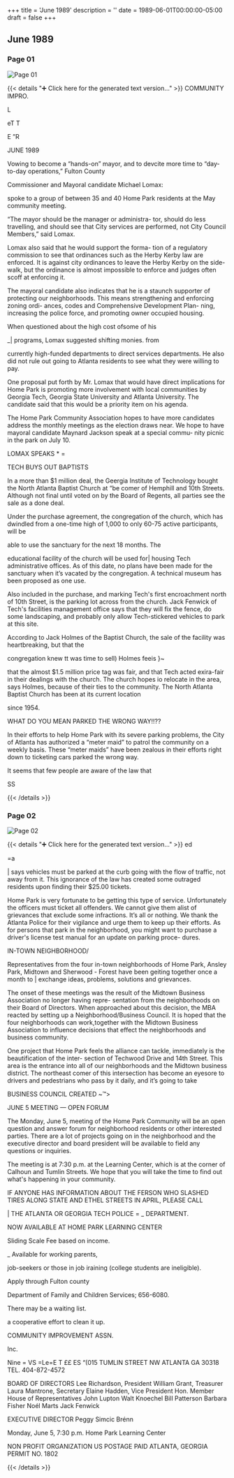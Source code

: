 +++
title = 'June 1989'
description = ''
date = 1989-06-01T00:00:00-05:00
draft = false
+++

## June 1989


### Page 01

![Page 01](/1989-06_01.jpg)

{{< details "➕ Click here for the generated text version..." >}}
COMMUNITY IMPRO.

L

eT T

E ”R

JUNE 1989

Vowing to become a “hands-on” mayor, and to devcite
more time to “day-to-day operations,” Fulton County

Commissioner and Mayoral candidate Michael Lomax:

spoke to a group of between 35 and 40 Home Park
residents at the May community meeting.

“The mayor should be the manager or administra-
tor, should do less travelling, and should see that City
services are performed, not City Council Members,”
said Lomax.

Lomax also said that he would support the forma-
tion of a regulatory commission to see that ordinances
such as the Herby Kerby law are enforced. It is against
city ordinances to leave the Herby Kerby on the side-
walk, but the ordinance is almost impossible to enforce
and judges often scoff at enforcing it.

The mayoral candidate also indicates that he is a
staunch supporter of protecting our neighborhoods.
This means strengthening and enforcing zoning ordi-
ances, codes and Comprehensive Development Plan-
ning, increasing the police force, and promoting owner
occupied housing.

When questioned about the high cost ofsome of his

_| programs, Lomax suggested shifting monies. from

currently high-funded departments to direct services
departments. He also did not rule out going to Atlanta
residents to see what they were willing to pay.

One proposal put forth by Mr. Lomax that would
have direct implications for Home Park is promoting
more involvement with local communities by Georgia
Tech, Georgia State University and Atlanta University.
The candidate said that this would be a priority item on
his agenda.

The Home Park Community Association hopes to
have more candidates address the monthly meetings
as the election draws near. We hope to have mayoral
candidate Maynard Jackson speak at a special commu-
nity picnic in the park on July 10.

LOMAX SPEAKS * =

TECH BUYS OUT BAPTISTS

In a more than $1 million deal, the Geergia Institute of
Technology bought the North Atlanta Baptist Church at
“be comer of Hemphill and 10th Streets. Although not
final until voted on by the Board of Regents, all parties
see the sale as a done deal.

Under the purchase agreement, the congregation
of the church, which has dwindled from a one-time
high of 1,000 to only 60-75 active participants, will be

able to use the sanctuary for the next 18 months. The

educational facility of the church will be used for|
housing Tech administrative offices. As of this date, no
plans have been made for the sanctuary when it’s
vacated by the congregation. A technical museum has
been proposed as one use.

Also included in the purchase, and marking Tech's
first encroachment north of 10th Street, is the parking
lot across from the church. Jack Fenwick of Tech's
facilities management office says that they will fix the
fence, do some landscaping, and probably only allow
Tech-stickered vehicles to park at this site.

According to Jack Holmes of the Baptist Church, the
sale of the facility was heartbreaking, but that the

congregation knew tt was time to sell) Holmes feeis }~

that the almost $1.5 million price tag was fair, and that
Tech acted exira-fair in their dealings with the church.
The church hopes io relocate in the area, says Holmes,
because of their ties to the community. The North
Atlanta Baptist Church has been at its current location

since 1954.

WHAT DO YOU MEAN PARKED THE
WRONG WAY!!??

In their efforts to help Home Park with its severe
parking problems, the City of Atlanta has authorized a
“meter maid” to patrol the community on a weekly
basis. These “meter maids” have been zealous in their
efforts right down to ticketing cars parked the wrong
way.

It seems that few people are aware of the law that

SS

{{< /details >}}




### Page 02

![Page 02](/1989-06_02.jpg)

{{< details "➕ Click here for the generated text version..." >}}
ed

=a

| says vehicles must be parked at the curb going with the
flow of traffic, not away from it. This ignorance of the
law has created some outraged residents upon finding
their $25.00 tickets.

Home Park is very fortunate to be getting this type
of service. Unfortunately the officers must ticket all
offenders. We cannot give them alist of grievances that
exclude some infractions. It’s all or nothing. We thank
the Atlanta Police for their vigilance and urge them to
keep up their efforts. As for persons that park in the
neighborhood, you might want to purchase a driver's
license test manual for an update on parking proce-
dures.

IN-TOWN NEIGHBORHOOD/

Representatives from the four in-town neighborhoods
of Home Park, Ansley Park, Midtown and Sherwood -
Forest have been geiting together once a month to |
exchange ideas, problems, solutions and grievances.

The onset of these meetings was the result of the
Midtown Business Association no longer having repre-
sentation from the neighborhoods on their Board of
Directors. When approached about this decision, the
MBA reacted by setting up a Neighborhood/Business
Council. It is hoped that the four neighborhoods can
work,together with the Midtown Business Association
to influence decisions that effect the neighborhoods
and business community.

One project that Home Park feels the alliance can
tackle, immediately is the beautification of the inter-
section of Techwood Drive and 14th Street. This area
is the entrance into all of our neighborhoods and the
Midtown business district. The northeast comer of this
intersection has become an eyesore to drivers and
pedestrians who pass by it daily, and it’s going to take

BUSINESS COUNCIL CREATED ~™>

JUNE 5 MEETING — OPEN FORUM

The Monday, June 5, meeting of the Home Park
Community will be an open question and answer
forum for neighborhood residents or other interested
parties. There are a lot of projects going on in the
neighborhood and the executive director and board
president will be available to field any questions or
inquiries.

The meeting is at 7:30 p.m. at the Learning Center,
which is at the corner of Calhoun and Tumlin Streets.
We hope that you will take the time to find out what's
happening in your community.

IF ANYONE HAS INFORMATION ABOUT THE
FERSON WHO SLASHED TIRES ALONG STATE
AND ETHEL STREETS IN APRIL, PLEASE CALL

| THE ATLANTA OR GEORGIA TECH POLICE =
_ DEPARTMENT.

NOW AVAILABLE AT
HOME PARK LEARNING CENTER

Sliding Scale Fee based on income.

_ Available for working parents,

job-seekers or those in job iraining
(college students are ineligible).

Apply through Fulton county

Department of Family and
Children Services; 656-6080.

There may be a waiting list.

a cooperative effort to clean it up.

COMMUNITY IMPROVEMENT ASSN.

Inc.

Nine = VS =Le=E T ££ ES
“(015 TUMLIN STREET NW ATLANTA GA 30318 TEL. 404-872-4572

BOARD OF DIRECTORS
Lee Richardson, President
William Grant, Treasurer
Laura Mantrone, Secretary
Elaine Hadden, Vice President
Hon. Member House of
Representatives John Lupton
Walt Knoechel
Bill Patterson
Barbara Fisher
Noél Marts
Jack Fenwick

EXECUTIVE DIRECTOR
Peggy Simcic Brénn

Monday, June 5, 7:30 p.m.
Home Park Learning Center

NON PROFIT
ORGANIZATION
US POSTAGE PAID
ATLANTA, GEORGIA
PERMIT NO. 1802


{{< /details >}}



